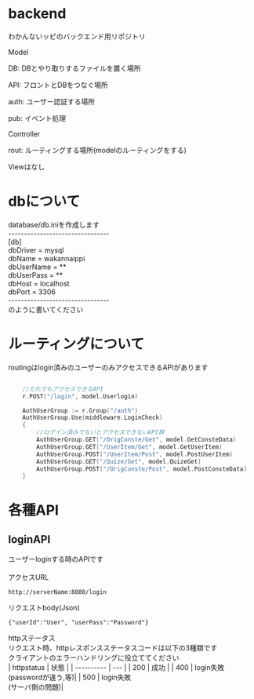 # backend
わかんないッピのバックエンド用リポジトリ

Model

DB: DBとやり取りするファイルを置く場所

API: フロントとDBをつなぐ場所

auth: ユーザー認証する場所

pub: イベント処理

Controller

rout: ルーティングする場所(modelのルーティングをする)

Viewはなし<br>

# dbについて
database/db.iniを作成します<br>
--------------------------------<br>
[db]<br>
dbDriver = mysql <br>
dbName = wakannaippi <br>
dbUserName = ** <br>
dbUserPass = ** <br>
dbHost = localhost <br>
dbPort = 3306 <br>
--------------------------------<br>
のように書いてください

# ルーティングについて
routingはlogin済みのユーザーのみアクセスできるAPIがあります
```go:routing.go

    //だれでもアクセスできるAPI
    r.POST("/login", model.Userlogin)   

	AuthUserGroup := r.Group("/auth")
	AuthUserGroup.Use(middleware.LoginCheck)
	{
        //ログイン済みでないとアクセスできないAPI群
		AuthUserGroup.GET("/OrigConste/Get", model.GetConsteData)
		AuthUserGroup.GET("/UserItem/Get", model.GetUserItem)      
		AuthUserGroup.POST("/UserItem/Post", model.PostUserItem)  
		AuthUserGroup.GET("/Quize/Get", model.QuizeGet)            
		AuthUserGroup.POST("/OrigConste/Post", model.PostConsteData) 
	}

```

# 各種API
## loginAPI
ユーザーloginする時のAPIです<br><br>
アクセスURL
```URL
http://serverName:8080/login
```
リクエストbody(Json)
```
{"userId":"User", "userPass":"Password"}
```
httpステータス<br>
リクエスト時、httpレスポンスステータスコードは以下の3種類です<br>
クライアントのエラーハンドリングに役立ててください<br>
| httpstatus | 状態 |
| ---------- | ---  |
|    200     | 成功 |
|    400     | login失敗<br>(passwordが違う,等)|
|    500     | login失敗<br>(サーバ側の問題)|



